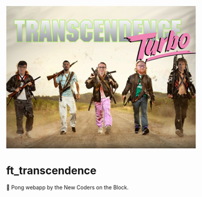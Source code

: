 
<p align="center">
  <img alt="New Coders On The Block" src="./src/img/transcendence turbo.png" />
</p>

# ft_transcendence
🏓 Pong webapp by the New Coders on the Block.
